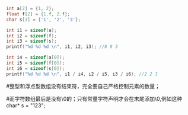 ```c
int a[2] = {1, 2};
float f[2] = {1.f, 2.f};
char s[3] = {'1', '2', '3'};

int i1 = sizeof(a);
int i2 = sizeof(f);
int i3 = sizeof(s);
printf("%d %d %d \n", i1, i2, i3); //8 8 3

int i4 = sizeof(a[0]);
int i5 = sizeof(f[0]);
int i6 = sizeof(s[0]);
printf("%d %d %d \n", i1 / i4, i2 / i5, i3 / i6); //2 2 3
```

#整型和浮点型数组没有结束符，完全要自己严格控制元素的数量；

#而字符数组最后是没有\0的；只有常量字符声明才会在末尾添加\0,例如这种 char* s = "123";